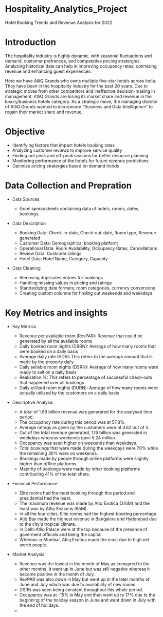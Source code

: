 # Hospitality_Analytics_Project

Hotel Booking Trends and Revenue Analysis for 2022

# Introduction

The hospitality industry is highly dynamic, with seasonal fluctuations and demand, customer prefrences, and competetive pricing stratergies. Analyzing historical data can help in improving occupancy rates, optimizing revenue and enhancing guest experiences.

Here we have AtliQ Grands who owns multiple five-star hotels across India. They have been in the hospitality industry for the past 20 years. Due to strategic moves from other competitors and ineffective decision-making in management, AtliQ Grands are losing its market share and revenue in the luxury/business hotels category. As a strategic move, the managing director of AtliQ Grands wanted to incorporate “Business and Data Intelligence” to regain their market share and revenue.

# Objective

* Identifying factors that impact hotels booking rates
* Analyzing customer reviews to improve service quality
* Finding out peak and off-peak seasons for better resource planning
* Monitoring performance of the hotels for future revenue predictions
* Optimize pricing stratergies based on demand trends

# Data Collection and Prepration

* Data Sources
  * Excel spreadsheets containing data of hotels, rooms, dates, bookings.

* Data Description
  * Booking Data: Check-in-date, Check-out-date, Room type, Revenue generated
  * Customer Data: Demographics, booking platform
  * Operational Data: Room Availability, Occupancy Rates, Cancellations
  * Review Data: Customer ratings
  * Hotel Data: Hotel Name, Category, Capacity

* Data Cleaning
  * Removing duplicates entries for bookings
  * Handling missing values in pricing and ratings
  * Standardizing date formats, room categories, currency conversions
  * Creating custom columns for finding out weekends and weekdays

# Key Metrics and insights

 * Key Metrics
   * Revenue per available room (RevPAR): Revenue that could be generated by all the available rooms
   * Daily booked room nights (DBRN): Average of how many rooms that were booked on a daily basis
   * Average daily rate (ADR): This refers to the average amount that is made by the property daily
   * Daily sellable room nights (DSRN): Average of how many rooms were ready to sell on a daily basis
   * Realisation %: This refers to percentage of successful check-outs that happened over all bookings 
   * Daily utilized room nights (DURN): Average of how many rooms were actually utilized by the customers on a daily basis

 * Descriptive Analysis
   * A total of 1.69 billion revenue was generated for the analysed time period.
   * The occupancy rate during this period was at 57.8%.
   * Average ratings as given by the customers were at 3.62 out of 5.
   * Out of the total revenue generated, 1.16 billion was generated in weekdays whereas weekends gave 5.24 million.
   * Occupancy was seen higher on weekends than weekdays.
   * Total bookings that were made during the weekdays were 70% while the remaining 30% were on weekends.
   * Bookings made by people through online platforms were slightly higher than offline platforms.
   * Majority of bookings were made by other booking platforms contributing 41% of the total share.

 * Financial Performance
   * Elite rooms had the most booking through this period and presidential had the least.
   * The maximum revenue was made by Atiq Exotica (316M) and the least was by Atliq Seasons (65M).
   * In all the four cities, Elite rooms had the highest booking percentage.
   * Atiq Bay made the highest revenue in Bangalore and Hyderabad due to the city's tropical climate.
   * In Delhi Atliq Palace were at the top because of the presence of goverment officials and being the capital.
   * Whereas in Mumbai, Atliq Exotica made the most due to high net worth people.

 * Market Analysis 
   * Revenue was the lowest in the month of May as comapred to the other months, it went up in June but was still negative whereas it became positive in the month of July.
   * RevPAR was also down in May but went up in the later months of June and July which was due to availability of new rooms.
   * DSRN was seen being constant throughout this whole period.
   * Occupancy was at -15% in May and then went up to 17% due to the beginning of the holiday season in June and went down in July with the end of holidays.
   * 


























  

